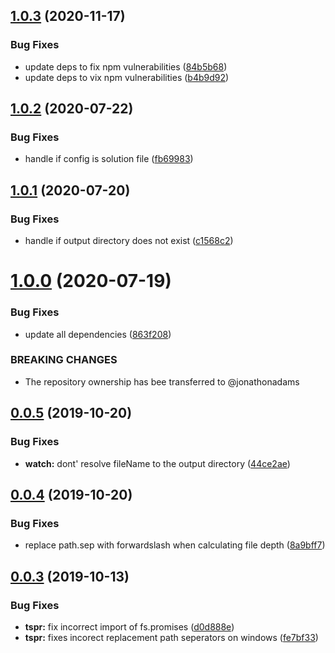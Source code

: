 ## [1.0.3](https://github.com/jonathonadams/ts-path-replace/compare/v1.0.2...v1.0.3) (2020-11-17)


### Bug Fixes

* update deps to fix npm vulnerabilities ([84b5b68](https://github.com/jonathonadams/ts-path-replace/commit/84b5b68834315f5c267679d753e3fe73b16d6e77))
* update deps to vix npm vulnerabilities ([b4b9d92](https://github.com/jonathonadams/ts-path-replace/commit/b4b9d9200ccafad741266e7b97505db47e9c7675))

## [1.0.2](https://github.com/jonathonadams/ts-path-replace/compare/v1.0.1...v1.0.2) (2020-07-22)


### Bug Fixes

* handle if config is solution file ([fb69983](https://github.com/jonathonadams/ts-path-replace/commit/fb69983294990480ec8977188d4e0578aca11d00))

## [1.0.1](https://github.com/jonathonadams/ts-path-replace/compare/v1.0.0...v1.0.1) (2020-07-20)


### Bug Fixes

* handle if output directory does not exist ([c1568c2](https://github.com/jonathonadams/ts-path-replace/commit/c1568c25387155f00368196dfb38a235bdcea906))

# [1.0.0](https://github.com/jonathonadams/ts-path-replace/compare/v0.0.5...v1.0.0) (2020-07-19)


### Bug Fixes

* update all dependencies ([863f208](https://github.com/jonathonadams/ts-path-replace/commit/863f2086d283b6b021b3c633de8dee69081672c1))


### BREAKING CHANGES

* The repository ownership has bee transferred to @jonathonadams

## [0.0.5](https://github.com/unquenchablethyrst/ts-path-replace/compare/v0.0.4...v0.0.5) (2019-10-20)


### Bug Fixes

* **watch:** dont' resolve fileName to the output directory ([44ce2ae](https://github.com/unquenchablethyrst/ts-path-replace/commit/44ce2ae))

## [0.0.4](https://github.com/unquenchablethyrst/ts-path-replace/compare/v0.0.3...v0.0.4) (2019-10-20)


### Bug Fixes

* replace path.sep with forwardslash when calculating file depth ([8a9bff7](https://github.com/unquenchablethyrst/ts-path-replace/commit/8a9bff7))

## [0.0.3](https://github.com/unquenchablethyrst/ts-path-replace/compare/v0.0.2...v0.0.3) (2019-10-13)


### Bug Fixes

* **tspr:** fix incorrect import of fs.promises ([d0d888e](https://github.com/unquenchablethyrst/ts-path-replace/commit/d0d888e))
* **tspr:** fixes incorect replacement path seperators on windows ([fe7bf33](https://github.com/unquenchablethyrst/ts-path-replace/commit/fe7bf33))
